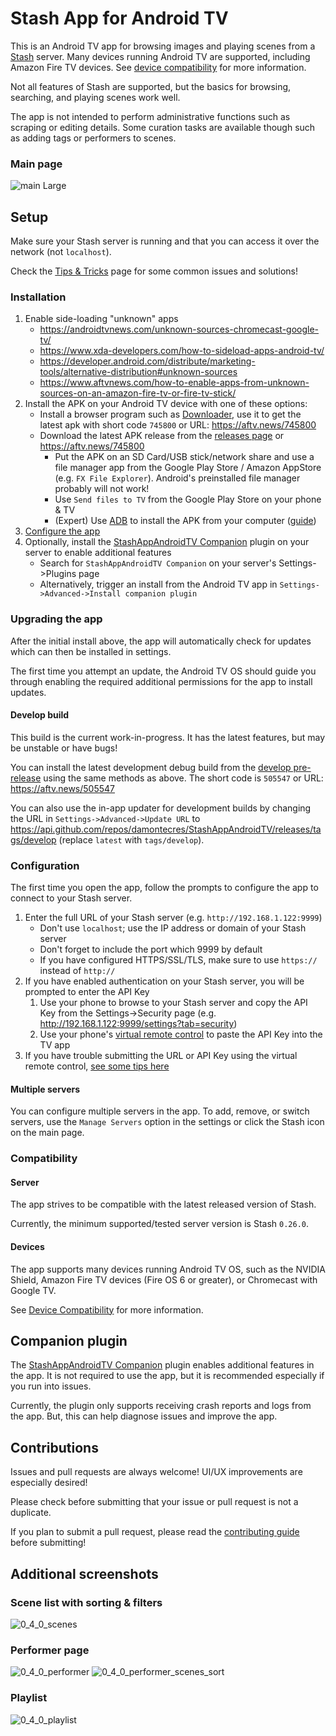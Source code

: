 # Stash App for Android TV

This is an Android TV app for browsing images and playing scenes from a [Stash](https://github.com/stashapp/stash) server. Many devices running Android TV are supported, including Amazon Fire TV devices. See [device compatibility](https://github.com/damontecres/StashAppAndroidTV/wiki/Device-Compatibility) for more information.

Not all features of Stash are supported, but the basics for browsing, searching, and playing scenes work well.

The app is not intended to perform administrative functions such as scraping or editing details. Some curation tasks are available though such as adding tags or performers to scenes.

### Main page
![main Large](https://github.com/damontecres/StashAppAndroidTV/assets/154766448/79f374cd-ae97-4a8f-bbbe-07a8a25b7148)

## Setup

Make sure your Stash server is running and that you can access it over the network (not `localhost`).

Check the [Tips & Tricks](https://github.com/damontecres/StashAppAndroidTV/wiki/Tips-&-Tricks) page for some common issues and solutions!

### Installation

1. Enable side-loading "unknown" apps
    - https://androidtvnews.com/unknown-sources-chromecast-google-tv/
    - https://www.xda-developers.com/how-to-sideload-apps-android-tv/
    - https://developer.android.com/distribute/marketing-tools/alternative-distribution#unknown-sources
    - https://www.aftvnews.com/how-to-enable-apps-from-unknown-sources-on-an-amazon-fire-tv-or-fire-tv-stick/
1. Install the APK on your Android TV device with one of these options:
    - Install a browser program such as [Downloader](https://www.aftvnews.com/downloader/), use it to get the latest apk with short code `745800` or URL: https://aftv.news/745800
    - Download the latest APK release from the [releases page](https://github.com/damontecres/StashAppAndroidTV/releases/latest) or https://aftv.news/745800
        - Put the APK on an SD Card/USB stick/network share and use a file manager app from the Google Play Store / Amazon AppStore (e.g. `FX File Explorer`). Android's preinstalled file manager probably will not work!
        - Use `Send files to TV` from the Google Play Store on your phone & TV
        - (Expert) Use [ADB](https://developer.android.com/studio/command-line/adb) to install the APK from your computer ([guide](https://fossbytes.com/side-load-apps-android-tv/#h-how-to-sideload-apps-on-your-android-tv-using-adb))
1. [Configure the app](#configuration)
1. Optionally, install the [StashAppAndroidTV Companion](https://github.com/damontecres/StashAppAndroidTV-Companion) plugin on your server to enable additional features
    - Search for `StashAppAndroidTV Companion` on your server's Settings->Plugins page
    - Alternatively, trigger an install from the Android TV app in `Settings->Advanced->Install companion plugin`

### Upgrading the app

After the initial install above, the app will automatically check for updates which can then be installed in settings.

The first time you attempt an update, the Android TV OS should guide you through enabling the required additional permissions for the app to install updates.

#### Develop build

This build is the current work-in-progress. It has the latest features, but may be unstable or have bugs!

You can install the latest development debug build from the [develop pre-release](https://github.com/damontecres/StashAppAndroidTV/releases/tag/develop) using the same methods as above. The short code is `505547` or URL: https://aftv.news/505547

You can also use the in-app updater for development builds by changing the URL in `Settings->Advanced->Update URL` to https://api.github.com/repos/damontecres/StashAppAndroidTV/releases/tags/develop (replace `latest` with `tags/develop`).

### Configuration

The first time you open the app, follow the prompts to configure the app to connect to your Stash server.

1. Enter the full URL of your Stash server (e.g. `http://192.168.1.122:9999`)
    - Don't use `localhost`; use the IP address or domain of your Stash server
    - Don't forget to include the port which 9999 by default
    - If you have configured HTTPS/SSL/TLS, make sure to use `https://` instead of `http://`
1. If you have enabled authentication on your Stash server, you will be prompted to enter the API Key
    1. Use your phone to browse to your Stash server and copy the API Key from the Settings->Security page (e.g. http://192.168.1.122:9999/settings?tab=security)
    1. Use your phone's [virtual remote control](https://support.google.com/chromecast/answer/11221499) to paste the API Key into the TV app
1. If you have trouble submitting the URL or API Key using the virtual remote control, [see some tips here](https://github.com/damontecres/StashAppAndroidTV/wiki/Tips-&-Tricks#i-cant-submit-the-server-url-when-using-a-remote-phone-app)

#### Multiple servers

You can configure multiple servers in the app. To add, remove, or switch servers, use the `Manage Servers` option in the settings or click the Stash icon on the main page.

### Compatibility

#### Server

The app strives to be compatible with the latest released version of Stash.

Currently, the minimum supported/tested server version is Stash `0.26.0`.

#### Devices

The app supports many devices running Android TV OS, such as the NVIDIA Shield, Amazon Fire TV devices (Fire OS 6 or greater), or Chromecast with Google TV.

See [Device Compatibility](https://github.com/damontecres/StashAppAndroidTV/wiki/Device-Compatibility) for more information.

## Companion plugin

The [StashAppAndroidTV Companion](https://github.com/damontecres/StashAppAndroidTV-Companion) plugin enables additional features in the app. It is not required to use the app, but it is recommended especially if you run into issues.

Currently, the plugin only supports receiving crash reports and logs from the app. But, this can help diagnose issues and improve the app.

## Contributions

Issues and pull requests are always welcome! UI/UX improvements are especially desired!

Please check before submitting that your issue or pull request is not a duplicate.

If you plan to submit a pull request, please read the [contributing guide](CONTRIBUTING.md) before submitting!

## Additional screenshots

### Scene list with sorting & filters

![0_4_0_scenes](https://github.com/user-attachments/assets/a3207445-448a-455a-ac2e-7c739b0b7133)

### Performer page
![0_4_0_performer](https://github.com/user-attachments/assets/16ae2514-6b00-425a-82a2-9db0f4de51d6)
![0_4_0_performer_scenes_sort](https://github.com/user-attachments/assets/c5b4e89b-b4de-4499-88a1-828eeda1b550)

### Playlist
![0_4_0_playlist](https://github.com/user-attachments/assets/f06b0ce3-82fe-4cbd-a8b5-c2213d8c33f7)
